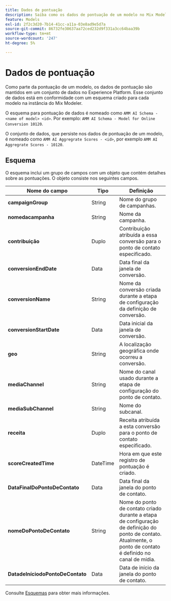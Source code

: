 ```yaml
---
title: Dados de pontuação
description: Saiba como os dados de pontuação de um modelo no Mix Modeler são mantidos.
feature: Models
exl-id: 2f2c3d20-7b14-41cc-a11a-03e8ad9e5d7a
source-git-commit: 86732fe30637aa72ced232d9f331a3cc64baa39b
workflow-type: tm+mt
source-wordcount: '247'
ht-degree: 5%

---
```


# Dados de pontuação

Como parte da pontuação de um modelo, os dados de pontuação são mantidos em um conjunto de dados no Experience Platform. Esse conjunto de dados está em conformidade com um esquema criado para cada modelo na instância do Mix Modeler.

O esquema para pontuação de dados é nomeado como `AMM AI Schema - <name of model> <id>`. Por exemplo: `AMM AI Schema - Model for Online Conversion 10120`.

O conjunto de dados, que persiste nos dados de pontuação de um modelo, é nomeado como `AMM AI Aggregrate Scores - <id>`, por exemplo `AMM AI Aggregrate Scores - 10120`.


## Esquema

O esquema inclui um grupo de campos com um objeto que contém detalhes sobre as pontuações. O objeto consiste nos seguintes campos.

| Nome do campo | Tipo | Definição |
|---|---|---|
| **campaignGroup** | String | Nome do grupo de campanhas. |
| **nomedacampanha** | String | Nome da campanha. |
| **contribuição** | Duplo | Contribuição atribuída a essa conversão para o ponto de contato especificado. |
| **conversionEndDate** | Data | Data final da janela de conversão. |
| **conversionName** | String | Nome da conversão criada durante a etapa de configuração da definição de conversão. |
| **conversionStartDate** | Data | Data inicial da janela de conversão. |
| **geo** | String | A localização geográfica onde ocorreu a conversão. |
| **mediaChannel** | String | Nome do canal usado durante a etapa de configuração do ponto de contato. |
| **mediaSubChannel** | String | Nome do subcanal. |
| **receita** | Duplo | Receita atribuída a esta conversão para o ponto de contato especificado. |
| **scoreCreatedTime** | DateTime | Hora em que este registro de pontuação é criado. |
| **DataFinalDoPontoDeContato** | Data | Data final da janela do ponto de contato. |
| **nomeDoPontoDeContato** | String | Nome do ponto de contato criado durante a etapa de configuração de definição do ponto de contato. Atualmente, o ponto de contato é definido no canal de mídia. |
| **DatadeIníciodoPontoDeContato** | Data | Data de início da janela do ponto de contato. |

Consulte [Esquemas](../ingest-data/schemas.md) para obter mais informações.
